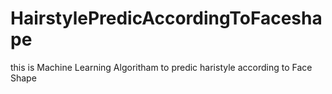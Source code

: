 # HairstylePredicAccordingToFaceshape
this is Machine Learning Algoritham to predic haristyle according to Face Shape 
